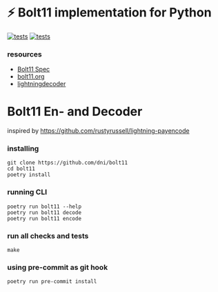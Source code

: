 :zap: Bolt11 implementation for Python
================================

[![tests](https://github.com/dni/bolt11/actions/workflows/tests.yml/badge.svg)](https://github.com/dni/bolt11/actions/workflows/tests.yml)
[![tests](https://github.com/dni/bolt11/actions/workflows/mypy.yml/badge.svg)](https://github.com/dni/bolt11/actions/workflows/mypy.yml)


### resources
* [Bolt11 Spec](https://github.com/lightning/bolts/blob/master/11-payment-encoding.md )
* [bolt11.org](https://www.bolt11.org/)
* [lightningdecoder](https://lightningdecoder.com/)


# Bolt11 En- and Decoder
inspired by https://github.com/rustyrussell/lightning-payencode


### installing
```console
git clone https://github.com/dni/bolt11
cd bolt11
poetry install
```

### running CLI
```console
poetry run bolt11 --help
poetry run bolt11 decode
poetry run bolt11 encode
```

### run all checks and tests
```console
make
```

### using pre-commit as git hook
```console
poetry run pre-commit install
```
